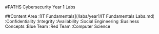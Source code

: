 #PATHS Cybersecurity Year 1 Labs

##Content Area
:[IT Fundamentals](/labs/year1/IT Fundamentals Labs.md)
:Confidentiality
:Integrity
:Availability
:Social Engineering
:Business Concepts
:Blue Team
:Red Team
:Computer Science
